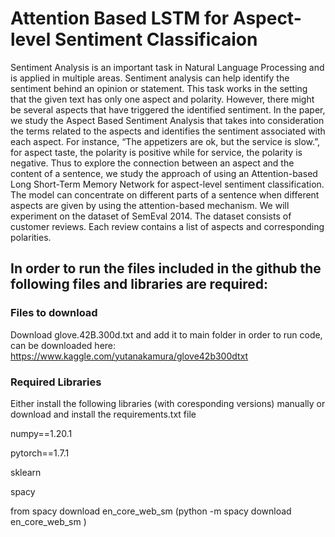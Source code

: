 # Attention Based LSTM for Aspect-level Sentiment Classificaion

Sentiment Analysis is an important task in Natural Language Processing and is applied in multiple areas. Sentiment analysis can help identify the sentiment behind an opinion or statement. This task works in the setting that the given text has only one aspect and polarity. However, there might be several aspects that have triggered the identified sentiment. In the paper, we study the Aspect Based Sentiment Analysis that takes into consideration the terms related to the aspects and identifies the sentiment associated with each aspect. For instance, “The appetizers are ok, but the service is slow.”, for aspect taste, the polarity is positive while for service, the polarity is negative. Thus to explore the connection between an aspect and the content of a sentence, we study the approach of using an Attention-based Long Short-Term Memory Network for aspect-level sentiment classification. The model can concentrate on different parts of a sentence when different aspects are given by using the attention-based mechanism. We will experiment on the dataset of SemEval 2014. The dataset consists of customer reviews. Each review contains a list of aspects and corresponding polarities.

## In order to run the files included in the github the following files and libraries are required:
### Files to download
Download glove.42B.300d.txt and add it to main folder in order to run code, can be downloaded here:  
https://www.kaggle.com/yutanakamura/glove42b300dtxt

### Required Libraries

Either install the following libraries (with coresponding versions) manually or download and install the requirements.txt file

numpy==1.20.1

pytorch==1.7.1

sklearn

spacy

from spacy download en_core_web_sm (python -m spacy download en_core_web_sm )
